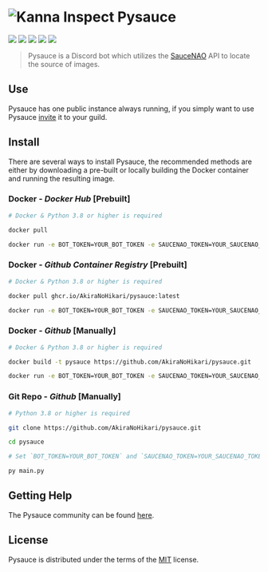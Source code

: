 # ![Kanna Inspect][logo] **Pysauce**
![](https://img.shields.io/github/workflow/status/AkiraNoHikari/pysauce/Docker%20Image%20CI?logo=github&style=flat-square)
![](https://img.shields.io/badge/version-0.1.0-green.svg?style=flat-square)
![](https://img.shields.io/badge/python-3.8-blue?style=flat-square)
![](https://img.shields.io/github/license/AkiraNoHikari/pysauce?style=flat-square)
![](https://img.shields.io/discord/923228837968511056?color=5865F2&style=flat-square)

> Pysauce is a Discord bot which utilizes the [SauceNAO](sauce_nao) API to locate the source of images.

## Use
Pysauce has one public instance always running, if you simply want to use Pysauce [invite][pysauce_invite] it to your guild.

## Install
There are several ways to install Pysauce, the recommended methods are either by downloading a pre-built or locally building the Docker container and running the resulting image.

### **Docker** - *Docker Hub* [Prebuilt]
```sh
# Docker & Python 3.8 or higher is required

docker pull

docker run -e BOT_TOKEN=YOUR_BOT_TOKEN -e SAUCENAO_TOKEN=YOUR_SAUCENAO_TOKEN pysauce
```

### **Docker** - *Github Container Registry* [Prebuilt]
```sh
# Docker & Python 3.8 or higher is required

docker pull ghcr.io/AkiraNoHikari/pysauce:latest

docker run -e BOT_TOKEN=YOUR_BOT_TOKEN -e SAUCENAO_TOKEN=YOUR_SAUCENAO_TOKEN pysauce
```

### **Docker** - *Github* [Manually]
```sh
# Docker & Python 3.8 or higher is required

docker build -t pysauce https://github.com/AkiraNoHikari/pysauce.git

docker run -e BOT_TOKEN=YOUR_BOT_TOKEN -e SAUCENAO_TOKEN=YOUR_SAUCENAO_TOKEN pysauce
```


### **Git Repo** - *Github* [Manually]
```sh
# Python 3.8 or higher is required

git clone https://github.com/AkiraNoHikari/pysauce.git

cd pysauce

# Set `BOT_TOKEN=YOUR_BOT_TOKEN` and `SAUCENAO_TOKEN=YOUR_SAUCENAO_TOKEN` environment variables before running

py main.py
```


## Getting Help
The Pysauce community can be found [here][discord].

## License
Pysauce is distributed under the terms of the [MIT](LICENSE) license.

[logo]: https://cdn.discordapp.com/emojis/585556199924170761.png?size=60
[sauce_nao]: https://saucenao.com/
[discord]: https://discord.gg/Dr7CktccPC
[pysauce_invite]: https://discord.com/api/oauth2/authorize?client_id=922926032917495839&permissions=139586710528&scope=applications.commands%20bot